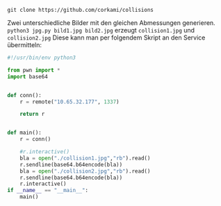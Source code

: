 `git clone https://github.com/corkami/collisions` 

Zwei unterschiedliche Bilder mit den gleichen Abmessungen generieren.
`python3 jpg.py bild1.jpg bild2.jpg` erzeugt `collision1.jpg` und `collision2.jpg`
Diese kann man per folgendem Skript an den Service übermitteln:

```python
#!/usr/bin/env python3

from pwn import *
import base64


def conn():
    r = remote("10.65.32.177", 1337)

    return r


def main():
    r = conn()

    #r.interactive()
    bla = open("./collision1.jpg","rb").read() 
    r.sendline(base64.b64encode(bla))
    bla = open("./collision2.jpg","rb").read() 
    r.sendline(base64.b64encode(bla))
    r.interactive()
if __name__ == "__main__":
    main()
```
